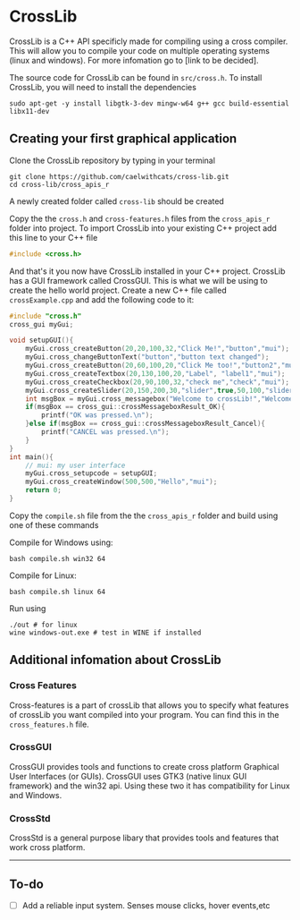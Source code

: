 # CrossLib
CrossLib is a C++ API specificly made for compiling using a cross compiler. This will allow you to compile your code on multiple operating systems (linux and windows). For more infomation go to [link to be decided].

The source code for CrossLib can be found in `src/cross.h`.
To install CrossLib, you will need to install the dependencies

```shell-script
sudo apt-get -y install libgtk-3-dev mingw-w64 g++ gcc build-essential libx11-dev
```
## Creating your first graphical application
Clone the CrossLib repository by typing in your terminal
```shell-script
git clone https://github.com/caelwithcats/cross-lib.git
cd cross-lib/cross_apis_r
```
A newly created folder called `cross-lib` should be created

Copy the the `cross.h` and `cross-features.h` files from the `cross_apis_r` folder into project. 
To import CrossLib into your existing C++ project add this line to your C++ file

```c++
#include <cross.h>
```
And that's it you now have CrossLib installed in your C++ project.
CrossLib has a GUI framework called CrossGUI. This is what we will be using to create the hello world project. Create a new C++ file called `crossExample.cpp` and add the following code to it:

```c++
#include "cross.h"
cross_gui myGui;

void setupGUI(){
    myGui.cross_createButton(20,20,100,32,"Click Me!","button","mui");
    myGui.cross_changeButtonText("button","button text changed");
    myGui.cross_createButton(20,60,100,20,"Click Me too!","button2","mui");
    myGui.cross_createTextbox(20,130,100,20,"Label", "label1","mui");
    myGui.cross_createCheckbox(20,90,100,32,"check me","check","mui");
    myGui.cross_createSlider(20,150,200,30,"slider",true,50,100,"slider1","mui");
    int msgBox = myGui.cross_messagebox("Welcome to crossLib!","Welcome",cross_gui::crossButton_OK,cross_gui::crossIcon_Info,"mui");
    if(msgBox == cross_gui::crossMessageboxResult_OK){
        printf("OK was pressed.\n");
    }else if(msgBox == cross_gui::crossMessageboxResult_Cancel){
        printf("CANCEL was pressed.\n");
    }
}
int main(){
    // mui: my user interface
    myGui.cross_setupcode = setupGUI;
    myGui.cross_createWindow(500,500,"Hello","mui");
    return 0;
}
```

Copy the `compile.sh` file from the the `cross_apis_r` folder and build using one of these commands

Compile for Windows using:

    bash compile.sh win32 64
Compile for Linux:

    bash compile.sh linux 64
Run using

```shell-script
./out # for linux
wine windows-out.exe # test in WINE if installed
```
## Additional infomation about CrossLib

### Cross Features
Cross-features is a part of crossLib that allows you to specify what features of crossLib you want compiled into your program. You can find this in the `cross_features.h` file.
### CrossGUI
CrossGUI provides tools and functions to create cross platform Graphical User Interfaces (or GUIs). CrossGUI uses GTK3 (native linux GUI framework) and the win32 api. Using these two it has compatibility for Linux and Windows.

### CrossStd
CrossStd is a general purpose libary that provides tools and features that work cross platform. 

----------------
## To-do

* [ ] Add a reliable input system. Senses mouse clicks, hover events,etc
